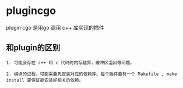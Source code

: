 # plugincgo
plugin cgo 是用go 调用 c++ 库实现的插件

## 和plugin的区别

```
1. 可能会存在 c++ 和 c 代码的内存越界，缓冲区溢出等问题。

2. 编译的过程，可能需要先安装对应的依赖库。每个插件要有一个 Makefile , make install 要保证能安装好相关的依赖。
```

